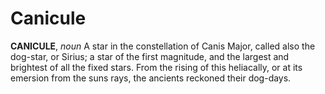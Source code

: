 # Canicule

**CANICULE**, _noun_ A star in the constellation of Canis Major, called also the dog-star, or Sirius; a star of the first magnitude, and the largest and brightest of all the fixed stars. From the rising of this heliacally, or at its emersion from the suns rays, the ancients reckoned their dog-days.